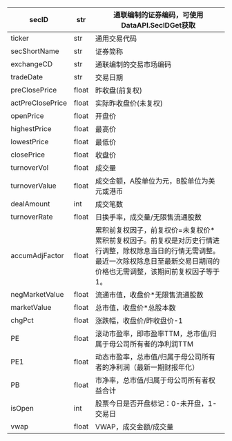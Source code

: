| secID            | str   | 通联编制的证券编码，可使用DataAPI.SecIDGet获取               |
| ---------------- | ----- | ------------------------------------------------------------ |
| ticker           | str   | 通用交易代码                                                 |
| secShortName     | str   | 证券简称                                                     |
| exchangeCD       | str   | 通联编制的交易市场编码                                       |
| tradeDate        | str   | 交易日期                                                     |
| preClosePrice    | float | 昨收盘(前复权)                                               |
| actPreClosePrice | float | 实际昨收盘价(未复权)                                         |
| openPrice        | float | 开盘价                                                       |
| highestPrice     | float | 最高价                                                       |
| lowestPrice      | float | 最低价                                                       |
| closePrice       | float | 收盘价                                                       |
| turnoverVol      | float | 成交量                                                       |
| turnoverValue    | float | 成交金额，A股单位为元，B股单位为美元或港币                   |
| dealAmount       | int   | 成交笔数                                                     |
| turnoverRate     | float | 日换手率，成交量/无限售流通股数                              |
| accumAdjFactor   | float | 累积前复权因子，前复权价=未复权价*累积前复权因子。前复权是对历史行情进行调整，除权除息当日的行情无需调整。最近一次除权除息日至最新交易日期间的价格也无需调整，该期间前复权因子等于1。 |
| negMarketValue   | float | 流通市值，收盘价*无限售流通股数                              |
| marketValue      | float | 总市值，收盘价*总股本数                                      |
| chgPct           | float | 涨跌幅，收盘价/昨收盘价-1                                    |
| PE               | float | 滚动市盈率，即市盈率TTM，总市值/归属于母公司所有者的净利润TTM |
| PE1              | float | 动态市盈率，总市值/归属于母公司所有者的净利润（最新一期财报年化） |
| PB               | float | 市净率，总市值/归属于母公司所有者权益合计                    |
| isOpen           | int   | 股票今日是否开盘标记：0-未开盘，1-交易日                     |
| vwap             | float | VWAP，成交金额/成交量                                        |